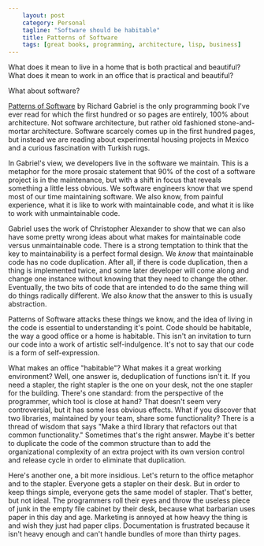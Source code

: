 ```yaml
---                                                 
    layout: post                                    
    category: Personal                              
    tagline: "Software should be habitable"
    title: Patterns of Software                                 
    tags: [great books, programming, architecture, lisp, business]   
---
```


What does it mean to live in a home that is both practical and beautiful? What does it mean to work in an office that is practical and beautiful?

What about software? 

<!-- more -->

[Patterns of Software]() by Richard Gabriel is the only programming book I've ever read for which the first hundred or so pages are entirely, 100% about architecture. Not software architecture, but rather old fashioned stone-and-mortar architecture. Software scarcely comes up in the first hundred pages, but instead we are reading about experimental housing projects in Mexico and a curious fascination with Turkish rugs.

In Gabriel's view, we developers live in the software we maintain. This is a metaphor for the more prosaic statement that 90% of the cost of a software project is in the maintenance, but with a shift in focus that reveals something a little less obvious. We software engineers know that we spend most of our time maintaining software. We also know, from painful experience, what it is like to work with maintainable code, and what it is like to work with unmaintainable code.

Gabriel uses the work of Christopher Alexander to show that we can also have some pretty wrong ideas about what makes for maintainable code versus unmaintainable code. There is a strong temptation to think that the key to maintainability is a perfect formal design. We *know* that maintainable code has no code duplication. After all, if there is code duplication, then a thing is implemented twice, and some later developer will come along and change one instance without knowing that they need to change the other. Eventually, the two bits of code that are intended to do the same thing will do things radically different. We also *know* that the answer to this is usually abstraction. 

Patterns of Software attacks these things we know, and the idea of living in the code is essential to understanding it's point. Code should be habitable, the way a good office or a home is habitable. This isn't an invitation to turn our code into a work of artistic self-indulgence. It's not to say that our code is a form of self-expression.

What makes an office "habitable"? What makes it a great working environment? Well, one answer is, deduplication of functions isn't it. If you need a stapler, the right stapler is the one on your desk, not the one stapler for the building. There's one standard: from the perspective of the programmer, which tool is close at hand? That doesn't seem very controversial, but it has some less obvious effects. What if you discover that two libraries, maintained by your team, share some functionality? There is a thread of wisdom that says "Make a third library that refactors out that common functionality." Sometimes that's the right answer. Maybe it's better to duplicate the code of the common structure than to add the organizational complexity of an extra project with its own version control and release cycle in order to eliminate that duplication. 

Here's another one, a bit more insidious. Let's return to the office metaphor and to the stapler. Everyone gets a stapler on their desk. But in order to keep things simple, everyone gets the same model of stapler. That's better, but not ideal. The programmers roll their eyes and throw the useless piece of junk in the empty file cabinet by their desk, because what barbarian uses paper in this day and age. Marketing is annoyed at how heavy the thing is and wish they just had paper clips. Documentation is frustrated because it isn't heavy enough and can't handle bundles of more than thirty pages.  

